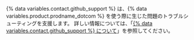 {% data variables.contact.github_support %} は、{% data variables.product.prodname_dotcom %} を使う際に生じた問題のトラブルシューティングを支援します。 詳しい情報については、「[{% data variables.contact.github_support %} について](/github/working-with-github-support/about-github-support)」を参照してください。

